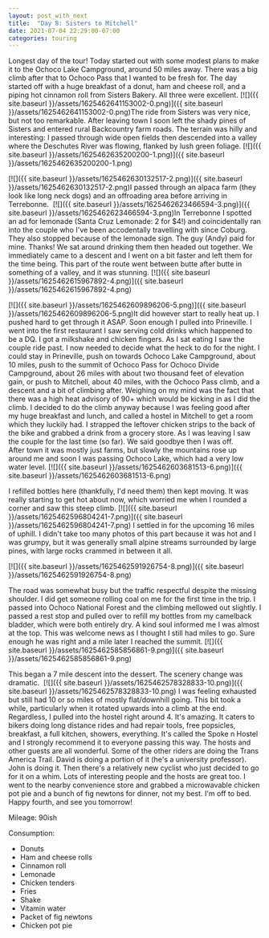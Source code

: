 ```yaml
---
layout: post_with_next
title:  "Day 8: Sisters to Mitchell"
date: 2021-07-04 22:29:00-07:00
categories: touring
---
```

Longest day of the tour! Today started out with some modest plans to make it to the Ochoco Lake Campground, around 50 miles away. There was a big climb after that to Ochoco Pass that I wanted to be fresh for. The day started off with a huge breakfast of a donut, ham and cheese roll, and a piping hot cinnamon roll from Sisters Bakery. All three were excellent.
[![]({{ site.baseurl }}/assets/1625462641153002-0.png)]({{ site.baseurl }}/assets/1625462641153002-0.png)The ride from Sisters was very nice, but not too remarkable. After leaving town I soon left the shady pines of Sisters and entered rural Backcountry farm roads. The terrain was hilly and interesting: I passed through wide open fields then descended into a valley where the Deschutes River was flowing, flanked by lush green foliage.
[![]({{ site.baseurl }}/assets/1625462635200200-1.png)]({{ site.baseurl }}/assets/1625462635200200-1.png)

[![]({{ site.baseurl }}/assets/1625462630132517-2.png)]({{ site.baseurl }}/assets/1625462630132517-2.png)I passed through an alpaca farm (they look like long neck dogs) and an offroading area before arriving in Terrebonne. 
[![]({{ site.baseurl }}/assets/1625462623466594-3.png)]({{ site.baseurl }}/assets/1625462623466594-3.png)In Terrebonne I spotted an ad for lemonade (Santa Cruz Lemonade: 2 for $4!) and coincidentally ran into the couple who I've been accodentally travelling with since Coburg. They also stopped because of the lemonade sign. The guy (Andy) paid for mine. Thanks! We sat around drinking them then headed out together. We immediately came to a descent and I went on a bit faster and left them for the time being. This part of the route went between butte after butte in something of a valley, and it was stunning.
[![]({{ site.baseurl }}/assets/1625462615967892-4.png)]({{ site.baseurl }}/assets/1625462615967892-4.png)

[![]({{ site.baseurl }}/assets/1625462609896206-5.png)]({{ site.baseurl }}/assets/1625462609896206-5.png)It did however start to really heat up. I pushed hard to get through it ASAP. Soon enough I pulled into Prineville. I went into the first restaurant I saw serving cold drinks which happened to be a DQ. I got a milkshake and chicken fingers. As I sat eating I saw the couple ride past. I now needed to decide what the heck to do for the night. I could stay in Prineville, push on towards Ochoco Lake Campground, about 10 miles, push to the summit of Ochoco Pass for Ochoco Divide Campground, about 26 miles with about two thousand feet of elevation gain, or push to Mitchell, about 40 miles, with the Ochoco Pass climb, and a descent and a bit of climbing after. Weighing on my mind was the fact that there was a high heat advisory of 90+ which would be kicking in as I did the climb. I decided to do the climb anyway because I was feeling good after my huge breakfast and lunch, and called a hostel in Mitchell to get a room which they luckily had. I strapped the leftover chicken strips to the back of the bike and grabbed a drink from a grocery store. As I was leaving I saw the couple for the last time (so far). We said goodbye then I was off.  
After town it was mostly just farms, but slowly the mountains rose up around me and soon I was passing Ochoco Lake, which had a very low water level.
[![]({{ site.baseurl }}/assets/1625462603681513-6.png)]({{ site.baseurl }}/assets/1625462603681513-6.png)
  
I refilled bottles here (thankfully, I'd need them) then kept moving. It was really starting to get hot about now, which worried me when I rounded a corner and saw this steep climb.
[![]({{ site.baseurl }}/assets/1625462596804241-7.png)]({{ site.baseurl }}/assets/1625462596804241-7.png)
I settled in for the upcoming 16 miles of uphill. I didn't take too many photos of this part because it was hot and I was grumpy, but it was generally small alpine streams surrounded by large pines, with large rocks crammed in between it all.  

[![]({{ site.baseurl }}/assets/1625462591926754-8.png)]({{ site.baseurl }}/assets/1625462591926754-8.png)
  
The road was somewhat busy but the traffic respectful despite the missing shoulder. I did get someone rolling coal on me for the first time in the trip. I passed into Ochoco National Forest and the climbing mellowed out slightly. I passed a rest stop and pulled over to refill my bottles from my camelback bladder, which were both entirely dry. A kind soul informed me I was almost at the top. This was welcome news as I thought I still had miles to go. Sure enough he was right and a mile later I reached the summit.
[![]({{ site.baseurl }}/assets/1625462585856861-9.png)]({{ site.baseurl }}/assets/1625462585856861-9.png)
  
This began a 7 mile descent into the dessert. The scenery change was dramatic. 
[![]({{ site.baseurl }}/assets/1625462578328833-10.png)]({{ site.baseurl }}/assets/1625462578328833-10.png)
I was feeling exhausted but still had 10 or so miles of mostly flat/downhill going. This bit took a while, particularly when it rotated upwards into a climb at the end. Regardless, I pulled into the hostel right around 4. It's amazing. It caters to bikers doing long distance rides and had repair tools, free popsicles, breakfast, a full kitchen, showers, everything. It's called the Spoke n Hostel and I strongly recommend it to everyone passing this way. The hosts and other guests are all wonderful. Some of the other riders are doing the Trans America Trail. David is doing a portion of it (he's a university professor). John is doing it. Then there's a relatively new cyclist who just decided to go for it on a whim. Lots of interesting people and the hosts are great too. I went to the nearby convenience store and grabbed a microwavable chicken pot pie and a bunch of fig newtons for dinner, not my best. I'm off to bed.  Happy fourth, and see you tomorrow!  
  
Mileage: 90ish

Consumption:

* Donuts
* Ham and cheese rolls
* Cinnamon roll
* Lemonade
* Chicken tenders
* Fries
* Shake
* Vitamin water
* Packet of fig newtons
* Chicken pot pie
